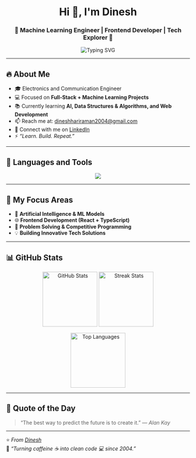 <h1 align="center">Hi 👋, I'm Dinesh</h1>
<h3 align="center">🚀 Machine Learning Engineer | Frontend Developer | Tech Explorer 🌟</h3>

<p align="center">
  <img src="https://readme-typing-svg.herokuapp.com?font=Fira+Code&pause=1000&center=true&vCenter=true&width=435&lines=Passionate+Engineer+%F0%9F%9A%80;Frontend+Developer+%7C+ML+Engineer+%F0%9F%A4%96;Always+Learning+Something+New+%F0%9F%93%9A" alt="Typing SVG" />
</p>

---

## 🔥 About Me

- 🎓 Electronics and Communication Engineer  
- 💻 Focused on **Full-Stack + Machine Learning Projects**  
- 📚 Currently learning **AI, Data Structures & Algorithms, and Web Development**  
- 📫 Reach me at: [dineshhariraman2004@gmail.com](mailto:dineshhariraman2004@gmail.com)  
- 💼 Connect with me on [LinkedIn](https://www.linkedin.com/in/dinesh-h-a12805290/)  
- ⚡ *“Learn. Build. Repeat.”*  

---

## 🧠 Languages and Tools

<p align="center">
  <img src="https://skillicons.dev/icons?i=c,python,html,css,js,ts,react,nodejs,express,mongodb,git,github,pytorch,tensorflow,mysql,vscode&theme=dark" />
</p>

---

## 🧩 My Focus Areas

- 🤖 **Artificial Intelligence & ML Models**
- 🌐 **Frontend Development (React + TypeScript)**
- 🧠 **Problem Solving & Competitive Programming**
- 💡 **Building Innovative Tech Solutions**

---

## 📊 GitHub Stats

<p align="center">
  <img src="https://github-readme-stats.vercel.app/api?username=dinesh19-30&show_icons=true&theme=radical" alt="GitHub Stats" height="150"/>
  <img src="https://github-readme-streak-stats.herokuapp.com/?user=dinesh19-30&theme=radical" alt="Streak Stats" height="150"/>
</p>

<p align="center">
  <img src="https://github-readme-stats.vercel.app/api/top-langs/?username=dinesh19-30&layout=compact&theme=radical" alt="Top Languages" height="150"/>
</p>

---

## 💬 Quote of the Day

> “The best way to predict the future is to create it.” — *Alan Kay*

---

⭐️ *From [Dinesh](https://github.com/dinesh19-30)*  
🎯 *“Turning caffeine ☕ into clean code 💻 since 2004.”*

